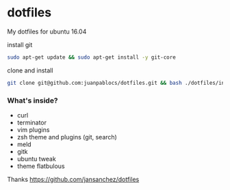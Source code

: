 # dotfiles
My dotfiles for ubuntu 16.04

install git
```bash
sudo apt-get update && sudo apt-get install -y git-core
```
clone and install
```bash
git clone git@github.com:juanpablocs/dotfiles.git && bash ./dotfiles/install.sh
```

### What's inside?
- curl
- terminator
- vim plugins
- zsh theme and plugins (git, search)
- meld
- gitk
- ubuntu tweak
- theme flatbulous

Thanks https://github.com/jansanchez/dotfiles